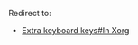 Redirect to:

*   [Extra keyboard keys#In Xorg](/index.php/Extra_keyboard_keys#In_Xorg "Extra keyboard keys")